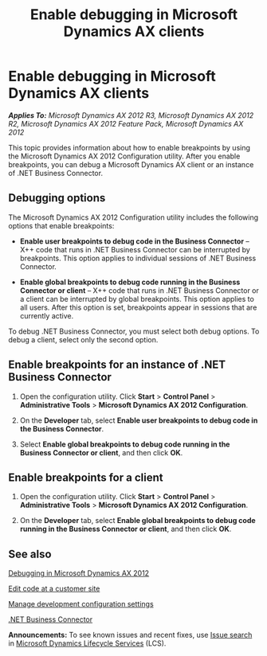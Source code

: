 ﻿---
title: Enable debugging in Microsoft Dynamics AX clients
TOCTitle: Enable debugging in Microsoft Dynamics AX clients
ms:assetid: bd7f8809-1a8e-4918-8bba-d8692caead90
ms:mtpsurl: https://technet.microsoft.com/en-us/library/Hh202098(v=AX.60)
ms:contentKeyID: 35949352
ms.date: 05/02/2014
mtps_version: v=AX.60
---

# Enable debugging in Microsoft Dynamics AX clients 


_**Applies To:** Microsoft Dynamics AX 2012 R3, Microsoft Dynamics AX 2012 R2, Microsoft Dynamics AX 2012 Feature Pack, Microsoft Dynamics AX 2012_

This topic provides information about how to enable breakpoints by using the Microsoft Dynamics AX 2012 Configuration utility. After you enable breakpoints, you can debug a Microsoft Dynamics AX client or an instance of .NET Business Connector.

## Debugging options

The Microsoft Dynamics AX 2012 Configuration utility includes the following options that enable breakpoints:

  - **Enable user breakpoints to debug code in the Business Connector** – X++ code that runs in .NET Business Connector can be interrupted by breakpoints. This option applies to individual sessions of .NET Business Connector.

  - **Enable global breakpoints to debug code running in the Business Connector or client** – X++ code that runs in .NET Business Connector or a client can be interrupted by global breakpoints. This option applies to all users. After this option is set, breakpoints appear in sessions that are currently active.

To debug .NET Business Connector, you must select both debug options. To debug a client, select only the second option.

## Enable breakpoints for an instance of .NET Business Connector

1.  Open the configuration utility. Click **Start** \> **Control Panel** \> **Administrative Tools** \> **Microsoft Dynamics AX 2012 Configuration**.

2.  On the **Developer** tab, select **Enable user breakpoints to debug code in the Business Connector**.

3.  Select **Enable global breakpoints to debug code running in the Business Connector or client**, and then click **OK**.

## Enable breakpoints for a client

1.  Open the configuration utility. Click **Start** \> **Control Panel** \> **Administrative Tools** \> **Microsoft Dynamics AX 2012 Configuration**.

2.  On the **Developer** tab, select **Enable global breakpoints to debug code running in the Business Connector or client**, and then click **OK**.

## See also

[Debugging in Microsoft Dynamics AX 2012](https://technet.microsoft.com/en-us/library/gg860898\(v=ax.60\))

[Edit code at a customer site](edit-code-at-a-customer-site.md)

[Manage development configuration settings](manage-development-configuration-settings.md)

[.NET Business Connector](net-business-connector.md)

  
**Announcements:** To see known issues and recent fixes, use [Issue search](http://go.microsoft.com/fwlink/?linkid=389258) in [Microsoft Dynamics Lifecycle Services](http://go.microsoft.com/fwlink/?linkid=306505) (LCS).

